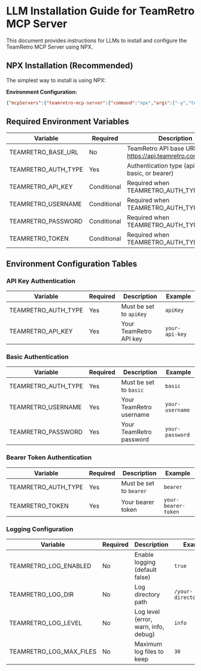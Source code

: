 # LLM Installation Guide for TeamRetro MCP Server

This document provides instructions for LLMs to install and configure the TeamRetro MCP Server using NPX.

## NPX Installation (Recommended)

The simplest way to install is using NPX:

**Environment Configuration:**
```json
{"mcpServers":{"teamretro-mcp-server":{"command":"npx","args":["-y","teamretro-mcp-server"],"env":{"TEAMRETRO_BASE_URL":"https://api.teamretro.com","TEAMRETRO_AUTH_TYPE":"apiKey","TEAMRETRO_API_KEY":"your-api-key"}}}}
```

## Required Environment Variables

| Variable | Required | Description |
|----------|----------|-------------|
| TEAMRETRO_BASE_URL | No | TeamRetro API base URL (default: https://api.teamretro.com) |
| TEAMRETRO_AUTH_TYPE | Yes | Authentication type (apiKey, basic, or bearer) |
| TEAMRETRO_API_KEY | Conditional | Required when TEAMRETRO_AUTH_TYPE=apiKey |
| TEAMRETRO_USERNAME | Conditional | Required when TEAMRETRO_AUTH_TYPE=basic |
| TEAMRETRO_PASSWORD | Conditional | Required when TEAMRETRO_AUTH_TYPE=basic |
| TEAMRETRO_TOKEN | Conditional | Required when TEAMRETRO_AUTH_TYPE=bearer |

## Environment Configuration Tables

### API Key Authentication
| Variable | Required | Description | Example |
|----------|----------|-------------|---------|
| TEAMRETRO_AUTH_TYPE | Yes | Must be set to `apiKey` | `apiKey` |
| TEAMRETRO_API_KEY | Yes | Your TeamRetro API key | `your-api-key` |

### Basic Authentication  
| Variable | Required | Description | Example |
|----------|----------|-------------|---------|
| TEAMRETRO_AUTH_TYPE | Yes | Must be set to `basic` | `basic` |
| TEAMRETRO_USERNAME | Yes | Your TeamRetro username | `your-username` |
| TEAMRETRO_PASSWORD | Yes | Your TeamRetro password | `your-password` |

### Bearer Token Authentication
| Variable | Required | Description | Example |
|----------|----------|-------------|---------|
| TEAMRETRO_AUTH_TYPE | Yes | Must be set to `bearer` | `bearer` |
| TEAMRETRO_TOKEN | Yes | Your bearer token | `your-bearer-token` |

### Logging Configuration
| Variable | Required | Description | Example |
|----------|----------|-------------|---------|
| TEAMRETRO_LOG_ENABLED | No | Enable logging (default false) | `true` |
| TEAMRETRO_LOG_DIR | No | Log directory path | `/your-directory/logs` |
| TEAMRETRO_LOG_LEVEL | No | Log level (error, warn, info, debug) | `info` |
| TEAMRETRO_LOG_MAX_FILES | No | Maximum log files to keep | `30` |

